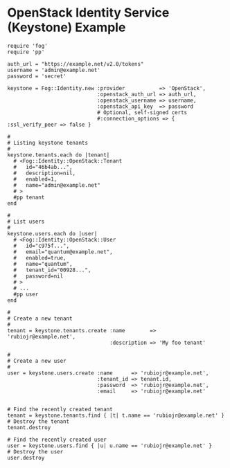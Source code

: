 # OpenStack Identity Service (Keystone) Example

    require 'fog'
    require 'pp'
    
    auth_url = "https://example.net/v2.0/tokens"
    username = 'admin@example.net'
    password = 'secret'
    
    keystone = Fog::Identity.new :provider           => 'OpenStack',
                                 :openstack_auth_url => auth_url,
                                 :openstack_username => username,
                                 :openstack_api_key  => password
                                 # Optional, self-signed certs
                                 #:connection_options => { :ssl_verify_peer => false }
    
    #
    # Listing keystone tenants
    #
    keystone.tenants.each do |tenant|
      # <Fog::Identity::OpenStack::Tenant
      #   id="46b4ab...",
      #   description=nil,
      #   enabled=1,
      #   name="admin@example.net"
      # >
      #pp tenant
    end
    
    #
    # List users
    #
    keystone.users.each do |user|
      # <Fog::Identity::OpenStack::User
      #   id="c975f...",
      #   email="quantum@example.net",
      #   enabled=true,
      #   name="quantum",
      #   tenant_id="00928...",
      #   password=nil
      # >
      # ...
      #pp user
    end
    
    #
    # Create a new tenant
    #
    tenant = keystone.tenants.create :name        => 'rubiojr@example.net',
                                     :description => 'My foo tenant'
    
    #
    # Create a new user
    #
    user = keystone.users.create :name      => 'rubiojr@example.net',
                                 :tenant_id => tenant.id,
                                 :password  => 'rubiojr@example.net',
                                 :email     => 'rubiojr@example.net'
    
    
    # Find the recently created tenant
    tenant = keystone.tenants.find { |t| t.name == 'rubiojr@example.net' }
    # Destroy the tenant
    tenant.destroy
    
    # Find the recently created user 
    user = keystone.users.find { |u| u.name == 'rubiojr@example.net' }
    # Destroy the user
    user.destroy
